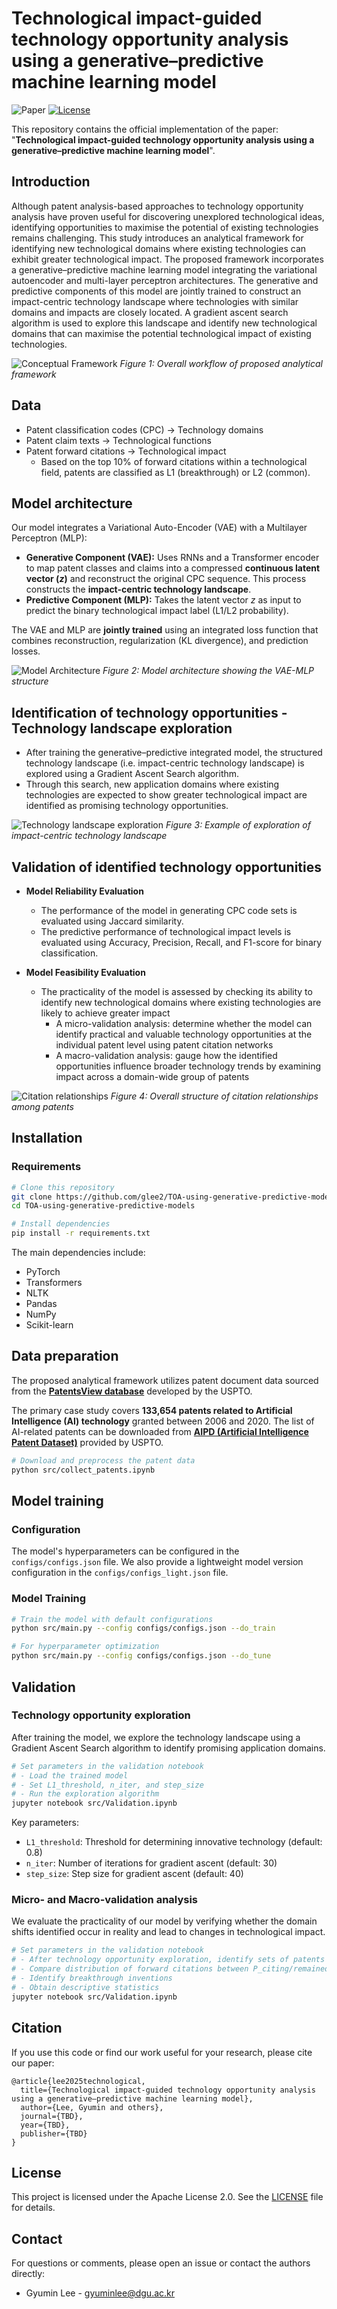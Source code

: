 # Technological impact-guided technology opportunity analysis using a generative–predictive machine learning model
![Paper](https://img.shields.io/badge/Paper-PDF-red)
[![License](https://img.shields.io/badge/License-Apache%202.0-blue.svg)](https://www.apache.org/licenses/LICENSE-2.0)

This repository contains the official implementation of the paper: "**Technological impact-guided technology opportunity analysis using a generative–predictive machine learning model**".


## Introduction
Although patent analysis-based approaches to technology opportunity analysis have proven useful for discovering unexplored technological ideas, identifying opportunities to maximise the potential of existing technologies remains challenging. This study introduces an analytical framework for identifying new technological domains where existing technologies can exhibit greater technological impact. The proposed framework incorporates a generative–predictive machine learning model integrating the variational autoencoder and multi-layer perceptron architectures. The generative and predictive components of this model are jointly trained to construct an impact-centric technology landscape where technologies with similar domains and impacts are closely located. A gradient ascent search algorithm is used to explore this landscape and identify new technological domains that can maximise the potential technological impact of existing technologies.

![Conceptual Framework](figures/Figure_1.jpg)
*Figure 1: Overall workflow of proposed analytical framework*

## Data
- Patent classification codes (CPC) → Technology domains  
- Patent claim texts → Technological functions
- Patent forward citations → Technological impact  
  - Based on the top 10% of forward citations within a technological field, patents are classified as L1 (breakthrough) or L2 (common). 

## Model architecture

Our model integrates a Variational Auto-Encoder (VAE) with a Multilayer Perceptron (MLP):

*   **Generative Component (VAE):** Uses RNNs and a Transformer encoder to map patent classes and claims into a compressed **continuous latent vector ($z$)** and reconstruct the original CPC sequence. This process constructs the **impact-centric technology landscape**.
*   **Predictive Component (MLP):** Takes the latent vector $z$ as input to predict the binary technological impact label (L1/L2 probability).

 The VAE and MLP are **jointly trained** using an integrated loss function that combines reconstruction, regularization (KL divergence), and prediction losses.
  
![Model Architecture](figures/Figure_2.jpg)
*Figure 2: Model architecture showing the VAE-MLP structure*

## Identification of technology opportunities - Technology landscape exploration
- After training the generative–predictive integrated model, the structured technology landscape (i.e. impact-centric technology landscape) is explored using a Gradient Ascent Search algorithm.  
- Through this search, new application domains where existing technologies are expected to show greater technological impact are identified as promising technology opportunities. 

![Technology landscape exploration](figures/Figure_3.jpg)
*Figure 3: Example of exploration of impact-centric technology landscape*

## Validation of identified technology opportunities
- **Model Reliability Evaluation**  
  - The performance of the model in generating CPC code sets is evaluated using Jaccard similarity.  
  - The predictive performance of technological impact levels is evaluated using Accuracy, Precision, Recall, and F1-score for binary classification.  

- **Model Feasibility Evaluation**  
  - The practicality of the model is assessed by checking its ability to identify new technological domains where existing technologies are likely to achieve greater impact
    - A micro-validation analysis: determine whether the model can identify practical and valuable technology opportunities at the individual patent level using patent citation networks
    - A macro-validation analysis: gauge how the identified opportunities influence broader technology trends by examining impact across a domain-wide group of patents
  
![Citation relationships](figures/Figure_4.jpg)
*Figure 4: Overall structure of citation relationships among patents*


## Installation

### Requirements
```bash
# Clone this repository
git clone https://github.com/glee2/TOA-using-generative-predictive-models.git
cd TOA-using-generative-predictive-models

# Install dependencies
pip install -r requirements.txt
```

The main dependencies include:
- PyTorch
- Transformers
- NLTK
- Pandas
- NumPy
- Scikit-learn

## Data preparation
The proposed analytical framework utilizes patent document data sourced from the **[PatentsView database](https://patentsview.org/home)** developed by the USPTO. 

The primary case study covers **133,654 patents related to Artificial Intelligence (AI) technology** granted between 2006 and 2020. The list of AI-related patents can be downloaded from **[AIPD (Artificial Intelligence Patent Dataset)](https://www.uspto.gov/ip-policy/economic-research/research-datasets/artificial-intelligence-patent-dataset)** provided by USPTO.

```bash
# Download and preprocess the patent data
python src/collect_patents.ipynb
```

## Model training

### Configuration
The model's hyperparameters can be configured in the `configs/configs.json` file. We also provide a lightweight model version configuration in the `configs/configs_light.json` file.

### Model Training
```bash
# Train the model with default configurations
python src/main.py --config configs/configs.json --do_train

# For hyperparameter optimization
python src/main.py --config configs/configs.json --do_tune
```

## Validation

### Technology opportunity exploration

After training the model, we explore the technology landscape using a Gradient Ascent Search algorithm to identify promising application domains. 

```bash
# Set parameters in the validation notebook
# - Load the trained model
# - Set L1_threshold, n_iter, and step_size
# - Run the exploration algorithm
jupyter notebook src/Validation.ipynb
```

Key parameters:
- `L1_threshold`: Threshold for determining innovative technology (default: 0.8)
- `n_iter`: Number of iterations for gradient ascent (default: 30)
- `step_size`: Step size for gradient ascent (default: 40)

### Micro- and Macro-validation analysis

We evaluate the practicality of our model by verifying whether the domain shifts identified occur in reality and lead to changes in technological impact.

```bash
# Set parameters in the validation notebook
# - After technology opportunity exploration, identify sets of patents and patent classes
# - Compare distribution of forward citations between P_citing/remained and P_citing/shifted
# - Identify breakthrough inventions
# - Obtain descriptive statistics
jupyter notebook src/Validation.ipynb
```

## Citation

If you use this code or find our work useful for your research, please cite our paper:

```
@article{lee2025technological,
  title={Technological impact-guided technology opportunity analysis using a generative–predictive machine learning model},
  author={Lee, Gyumin and others},
  journal={TBD},
  year={TBD},
  publisher={TBD}
}
```

## License

This project is licensed under the Apache License 2.0. See the [LICENSE](https://www.apache.org/licenses/LICENSE-2.0) file for details.

## Contact

For questions or comments, please open an issue or contact the authors directly:
- Gyumin Lee - gyuminlee@dgu.ac.kr